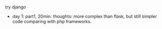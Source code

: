 try django
- day 1: part1, 20min. thoughts: more complex than flask, but still simpler code comparing with php frameworks.
